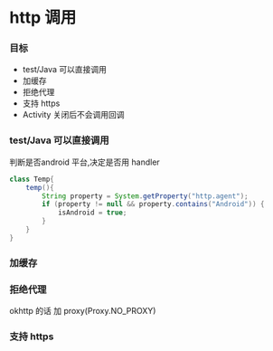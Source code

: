 # http 调用

### 目标
* test/Java 可以直接调用
* 加缓存
* 拒绝代理
* 支持 https 
* Activity 关闭后不会调用回调

###  test/Java 可以直接调用
判断是否android 平台,决定是否用 handler
```java
class Temp{
    temp(){
        String property = System.getProperty("http.agent");
        if (property != null && property.contains("Android")) {
            isAndroid = true;
        }
    }
}
```
### 加缓存

### 拒绝代理
okhttp 的话 加
proxy(Proxy.NO_PROXY)
### 支持 https 

